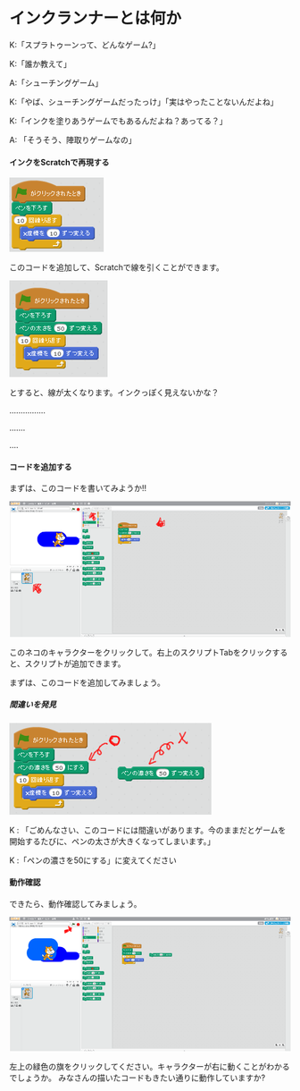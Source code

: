 # インクランナーとは何か


K:「スプラトゥーンって、どんなゲーム?」

K:「誰か教えて」

A:「シューチングゲーム」

K:「やば、シューチングゲームだったっけ」「実はやったことないんだよね」

K:「インクを塗りあうゲームでもあるんだよね？あってる？」

A: 「そうそう、陣取りゲームなの」


#### インクをScratchで再現する
![](draw_line.png)

このコードを追加して、Scratchで線を引くことができます。

![](draw_line_002.png)

とすると、線が太くなります。インクっぽく見えないかな？

................

.......

....


#### コードを追加する
まずは、このコードを書いてみようか!!

![](draw_line_003a.png)

このネコのキャラクターをクリックして。右上のスクリプトTabをクリックすると、スクリプトが追加できます。

まずは、このコードを追加してみましょう。


##### 間違いを発見

![](draw_line_004.png)

K : 「ごめんなさい、このコードには間違いがあります。今のままだとゲームを開始するたびに、ペンの太さが大きくなってしまいます。」

K :「ペンの濃さを50にする」に変えてください


#### 動作確認

できたら、動作確認してみましょう。

![](draw_line_005.png)

左上の緑色の旗をクリックしてください。キャラクターが右に動くことがわかるでしょうか。
みなさんの描いたコードもきたい通りに動作していますか?


